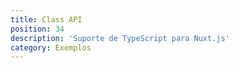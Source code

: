 ```yaml
---
title: Class API
position: 34
description: 'Suporte de TypeScript para Nuxt.js'
category: Exemplos
---
```



<Example name="class-api/minimal" />
